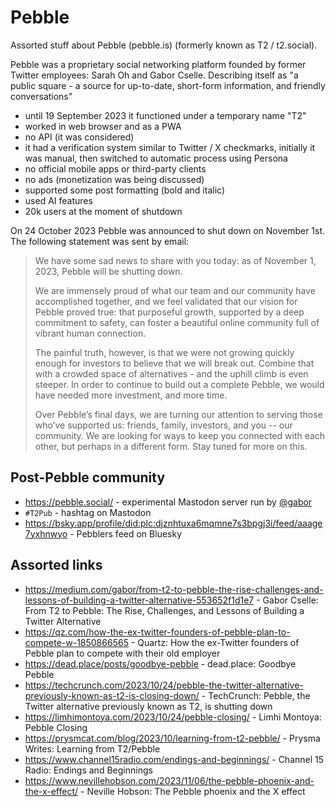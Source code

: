 # Pebble

Assorted stuff about Pebble (pebble.is) (formerly known as T2 / t2.social).

Pebble was a proprietary social networking platform founded by former Twitter employees: Sarah Oh and Gabor Cselle. Describing itself as "a public square - a source for up-to-date, short-form information, and friendly conversations"

- until 19 September 2023 it functioned under a temporary name "T2"
- worked in web browser and as a PWA
- no API (it was considered)
- it had a verification system similar to Twitter / X checkmarks, initially it was manual, then switched to automatic process using Persona
- no official mobile apps or third-party clients
- no ads (monetization was being discussed)
- supported some post formatting (bold and italic)
- used AI features
- 20k users at the moment of shutdown

On 24 October 2023 Pebble was announced to shut down on November 1st. The following statement was sent by email:

> We have some sad news to share with you today: as of November 1, 2023, Pebble will be shutting down.
>
> We are immensely proud of what our team and our community have accomplished together, and we feel validated that our vision for Pebble proved true: that purposeful growth, supported by a deep commitment to safety, can foster a beautiful online community full of vibrant human connection.
>
> The painful truth, however, is that we were not growing quickly enough for investors to believe that we will break out. Combine that with a crowded space of alternatives - and the uphill climb is even steeper. In order to continue to build out a complete Pebble, we would have needed more investment, and more time.
>
> Over Pebble’s final days, we are turning our attention to serving those who’ve supported us: friends, family, investors, and you -- our community. We are looking for ways to keep you connected with each other, but perhaps in a different form. Stay tuned for more on this.

## Post-Pebble community

- https://pebble.social/ - experimental Mastodon server run by [@gabor](https://pebble.social/@gabor)
- `#T2Pub` - hashtag on Mastodon
- https://bsky.app/profile/did:plc:djznhtuxa6mqmne7s3bpgj3i/feed/aaage7yxhnwyo - Pebblers feed on Bluesky

## Assorted links

- https://medium.com/gabor/from-t2-to-pebble-the-rise-challenges-and-lessons-of-building-a-twitter-alternative-553652f1d1e7 - Gabor Cselle: From T2 to Pebble: The Rise, Challenges, and Lessons of Building a Twitter Alternative
- https://qz.com/how-the-ex-twitter-founders-of-pebble-plan-to-compete-w-1850866565 - Quartz: How the ex-Twitter founders of Pebble plan to compete with their old employer
- https://dead.place/posts/goodbye-pebble - dead.place: Goodbye Pebble
- https://techcrunch.com/2023/10/24/pebble-the-twitter-alternative-previously-known-as-t2-is-closing-down/ - TechCrunch: Pebble, the Twitter alternative previously known as T2, is shutting down
- https://limhimontoya.com/2023/10/24/pebble-closing/ - Limhi Montoya: Pebble Closing
- https://prysmcat.com/blog/2023/10/learning-from-t2-pebble/ - Prysma Writes: Learning from T2/Pebble
- https://www.channel15radio.com/endings-and-beginnings/ - Channel 15 Radio: Endings and Beginnings
- https://www.nevillehobson.com/2023/11/06/the-pebble-phoenix-and-the-x-effect/ - Neville Hobson: The Pebble phoenix and the X effect
